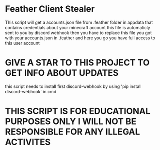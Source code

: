 # Feather Client Stealer
This script will get a accounts.json file from .feather folder in appdata that contains credentials about your minecraft account this file is automaticly sent to you by discord webhook then you have to replace this file you got with your accounts.json in .feather and here you go you have full access to this user account

# GIVE A STAR TO THIS PROJECT TO GET INFO ABOUT UPDATES

this script needs to install first discord-webhook by using 'pip install discord-webhook' in cmd
# THIS SCRIPT IS FOR EDUCATIONAL PURPOSES ONLY I WILL NOT BE RESPONSIBLE FOR ANY ILLEGAL ACTIVITES

